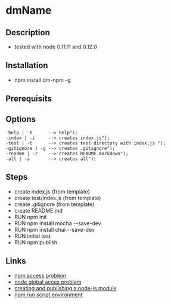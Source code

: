 # dmName

## Description
- tested with node 0.11.11 and 0.12.0

## Installation
- npm install dm-npm -g

## Prerequisits

## Options

    -help | -h      --> help");
    -index | -i     --> creates index.js");
    -test | -t      --> creates test directory with index.js ");
    -gitignore | -g --> creates .gitignore");
    -readme | -r    --> creates README.markdown");
    -all | -a       --> creates all");

## Steps
- create index.js (from template)
- create test/index.js (from template)
- create .gitignore (from template)
- create README.md
- RUN npm init
- RUN npm install mocha --save-dev
- RUN npm install chai --save-dev
- RUN initial test
- RUN npm publish

## Links
- [npm access problem](http://stackoverflow.com/questions/16151018/npm-throws-error-without-sudo)
- [node global acces problem](http://stackoverflow.com/questions/15636367/nodejs-require-a-global-module-package)
- [creating and publishing a node-js module](https://quickleft.com/blog/creating-and-publishing-a-node-js-module/)
- [npm run script environment](https://oncletom.io/2014/self-contained-node-scripts/)
